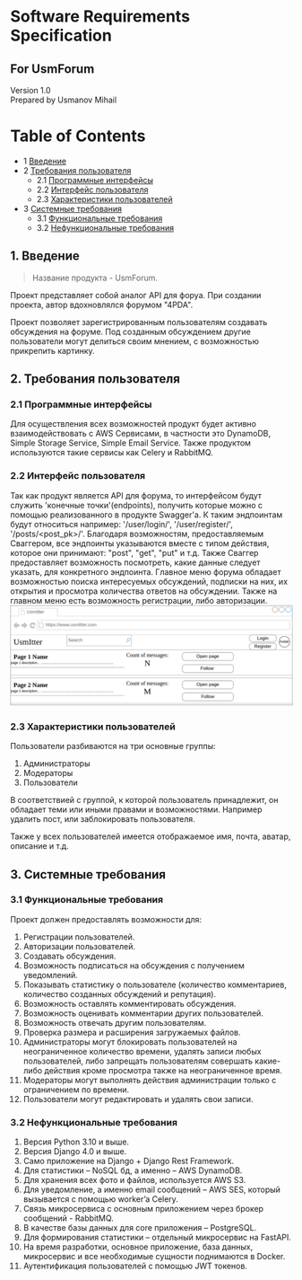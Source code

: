 # Software Requirements Specification
## For UsmForum

Version 1.0  
Prepared by Usmanov Mihail    

Table of Contents
=================
* 1 [Введение](#1-introduction)
* 2 [Требования пользователя](#2-требования-пользователя)
  * 2.1 [Программные интерфейсы](#21-программные-интерфейсы)
  * 2.2 [Интерфейс пользователя](#22-интерфейс-пользователя)
  * 2.3 [Характеристики пользователей](#23-характеристики-пользователей)
* 3 [Системные требования](#3-системные-требования)
  * 3.1 [Функциональные требования](#31-функциональные-требования)
  * 3.2 [Нефункциональные требования](#32-нефункциональные-требования)

## 1. Введение
> Название продукта - UsmForum.

Проект представляет собой аналог API для форуа. При создании проекта, автор вдохновлялся форумом "4PDA".

Проект позволяет зарегистрированным пользователям создавать обсуждения на форуме. Под созданным обсуждением другие пользователи могут делиться своим мнением, с возможностью прикрепить картинку.

## 2. Требования пользователя

### 2.1 Программные интерфейсы
Для осуществления всех возможностей продукт будет активно взаимодействовать с AWS Сервисами, в частности это DynamoDB, Simple Storage Service, Simple Email Service. Также продуктом используются такие сервисы как Celery и RabbitMQ.

### 2.2 Интерфейс пользователя
Так как продукт является API для форума, то интерфейсом будут служить 'конечные точки'(endpoints), получить которые можно с помощью реализованного в продукте Swagger'a. К таким эндпоинтам будут относиться например: '/user/login/', '/user/register/', '/posts/<post_pk>/'. Благодаря возможностям, предоставляемым Сваггером, все эндпоинты указываются вместе с типом действия, которое они принимают: "post", "get", "put" и т.д. Также Сваггер предоставляет возможность посмотреть, какие данные следует указать, для конкретного эндпоинта. 
Главное меню форума обладает возможностью поиска интересуемых обсуждений, подписки на них, их открытия и просмотра количества ответов на обсуждении.
Также на главном меню есть возможность регистрации, либо авторизации.
![alt Main menu](/illustrations/illustration.png "Main menu")

### 2.3 Характеристики пользователей
Пользователи разбиваются на три основные группы:
1. Администраторы
2. Модераторы
3. Пользователи

В соответствией с группой, к которой пользователь принадлежит, он обладает теми или иными правами и возможностями. Например удалить пост, или заблокировать пользователя.

Также у всех пользователей имеется отображаемое имя, почта, аватар, описание и т.д.

## 3. Системные требования

### 3.1 Функциональные требования
Проект должен предоставлять возможности для:
1. Регистрации пользователей.
2. Авторизации пользователей.
3. Создавать обсуждения.
4. Возможность подписаться на обсуждения с получением уведомлений.
5. Показывать статистику о пользователе (количество комментариев, количество созданных обсуждений и репутация).
6. Возможность оставлять комментировать обсуждения.
7. Возможность оценивать комментарии других пользователей.
8. Возможность отвечать другим пользователям.
9. Проверка размера и расширения загружаемых файлов.
10. Администраторы могут блокировать пользователей на неограниченное количество времени, удалять записи любых пользователей, либо запрещать пользователям совершать какие-либо действия кроме просмотра также на неограниченное время.
11. Модераторы могут выполнять действия администрации только с ограничением по времени.
12. Пользователи могут редактировать и удалять свои записи.

### 3.2 Нефункциональные требования
1. Версия Python 3.10 и выше.
2. Версия Django 4.0 и выше.
3. Само приложение на Django + Django Rest Framework.
4. Для статистики – NoSQL бд, а именно – AWS DynamoDB.
5. Для хранения всех фото и файлов, используется AWS S3.
6. Для уведомление, а именно email сообщений – AWS SES, который вызывается с помощью worker’a Celery.
7. Связь микросервиса с основным приложением через брокер сообщений - RabbitMQ.
8. В качестве базы данных для core приложения – PostgreSQL.
9. Для формирования статистики – отдельный микросервис на FastAPI.
10. На время разработки, основное приложение, база данных, микросервис и все необходимые сущности поднимаются в Docker.
11. Аутентификация пользователей с помощью JWT токенов.
